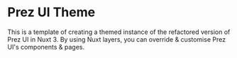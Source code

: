 # Prez UI Theme
This is a template of creating a themed instance of the refactored version of Prez UI in Nuxt 3. By using Nuxt layers, you can override & customise Prez UI's components & pages.